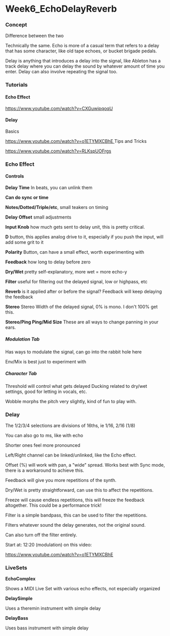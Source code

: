 # Week6_EchoDelayReverb




### Concept



Difference between the two

Technically the same. Echo is more of a casual term that refers to a delay that has some character, like old tape echoes, or bucket brigade pedals.

Delay is anything that introduces a delay into the signal, like Ableton has a track delay where you can delay the sound by whatever amount of time you enter. Delay can also involve repeating the signal too.


### Tutorials

#### Echo Effect

[https://www.youtube.com/watch?v=CXGuwipqoqU
]()

#### Delay

Basics

[https://www.youtube.com/watch?v=o1ETYMXCBhE
]()
Tips and Tricks


[https://www.youtube.com/watch?v=RLKspUOFrgs
](https://www.youtube.com/watch?v=RLKspUOFrgs)

### Echo Effect

#### Controls

**Delay Time** In beats, you can unlink them

**Can do sync or time** 

**Notes/Dotted/Triple/etc**, small teakers on timing

**Delay Offset** small adjustments

**Input Knob** how much gets sent to delay unit, this is pretty critical.

**D** button, this applies analog drive to it, especially if you push the input, will add some grit to it

**Polarity** Button, can have a small effect, worth experimenting with

**Feedback** how long to delay before zero

**Dry/Wet** pretty self-explanatory, more wet = more echo-y

**Filter** useful for filtering out the delayed signal, low or highpass, etc

**Reverb** is it applied after or before the signal? Feedback will keep delaying the feedback

**Stereo** Stereo Width of the delayed signal, 0% is mono. I don't 100% get this.

**Stereo/Ping Ping/Mid Size** These are all ways to change panning in your ears.

##### Modulation Tab

Has ways to modulate the signal, can go into the rabbit hole here

Env/Mix is best just to experiment with

##### Character Tab

Threshold will control what gets delayed
Ducking related to dry/wet settings, good for letting in vocals, etc.

Wobble morphs the pitch very slightly, kind of fun to play with.


### Delay

The 1/2/3/4 selections are divisions of 16ths, ie 1/16, 2/16 (1/8)

You can also go to ms, like with echo

Shorter ones feel more pronounced

Left/Right channel can be linked/unlinked, like the Echo effect.

Offset (%) will work with pan, a "wide" spread. Works best with Sync mode, there is a workaround to achieve this.

Feedback will give you more repetitions of the synth.

Dry/Wet is pretty straightforward, can use this to affect the repetitions.

Freeze will cause endless repetitions, this will freeze the feedback altogether. This could be a performance trick!

Filter is a simple bandpass, this can be used to filter the repetitions.

Filters whatever sound the delay generates, not the original sound.

Can also turn off the filter entirely.


Start at: 12:20 (modulation) on this video:

https://www.youtube.com/watch?v=o1ETYMXCBhE


### LiveSets

**EchoComplex**

Shows a MIDI Live Set with various echo effects, not especially organized

**DelaySimple**

Uses a theremin instrument with simple delay

**DelayBass**

Uses bass instrument with simple delay




